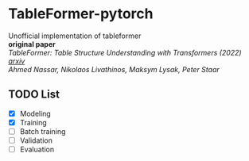 # TableFormer-pytorch
Unofficial implementation of tableformer  
__original paper__  
_TableFormer: Table Structure Understanding with Transformers (2022) [arxiv](https://arxiv.org/abs/2203.01017)_  
_Ahmed Nassar, Nikolaos Livathinos, Maksym Lysak, Peter Staar_

__TODO List__
-
- [X] Modeling
- [X] Training
- [ ] Batch training
- [ ] Validation
- [ ] Evaluation
